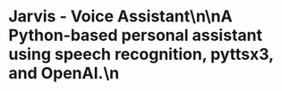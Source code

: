 # Jarvis - Voice Assistant\n\nA Python-based personal assistant using speech recognition, pyttsx3, and OpenAI.\n
